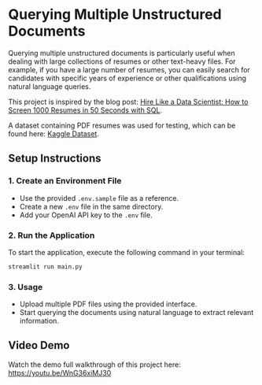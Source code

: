 # Querying Multiple Unstructured Documents

Querying multiple unstructured documents is particularly useful when dealing with large collections of resumes or other text-heavy files. For example, if you have a large number of resumes, you can easily search for candidates with specific years of experience or other qualifications using natural language queries.

This project is inspired by the blog post: [Hire Like a Data Scientist: How to Screen 1000 Resumes in 50 Seconds with SQL](https://www.getroe.ai/post/hire-like-a-data-scientist-how-to-screen-1000-resume-in-50-sec-with-sql).

A dataset containing PDF resumes was used for testing, which can be found here: [Kaggle Dataset](https://www.kaggle.com/datasets/sauravsolanki/hire-a-perfect-machine-learning-engineer).

## Setup Instructions

### 1. Create an Environment File
- Use the provided `.env.sample` file as a reference.
- Create a new `.env` file in the same directory.
- Add your OpenAI API key to the `.env` file.

### 2. Run the Application
To start the application, execute the following command in your terminal:
```bash
streamlit run main.py
```

### 3. Usage
- Upload multiple PDF files using the provided interface.
- Start querying the documents using natural language to extract relevant information.

## Video Demo  
Watch the demo full walkthrough of this project here: https://youtu.be/WnG36xiMJ30
